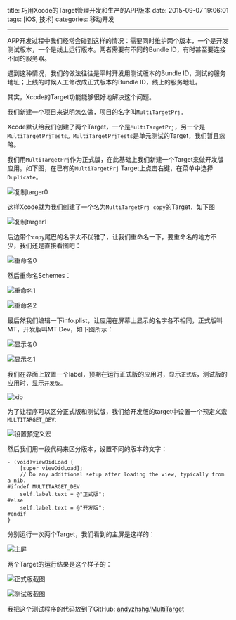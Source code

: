 title: 巧用Xcode的Target管理开发和生产的APP版本
date: 2015-09-07 19:06:01
tags: [iOS, 技术]
categories: 移动开发

---

APP开发过程中我们经常会碰到这样的情况：需要同时维护两个版本，一个是开发测试版本，一个是线上运行版本。两者需要有不同的Bundle ID，有时甚至要连接不同的服务器。

遇到这种情况，我们的做法往往是平时开发用测试版本的Bundle ID，测试的服务地址；上线的时候人工修改成正式版本的Bundle ID，线上的服务地址。

其实，Xcode的Target功能能够很好地解决这个问题。

<!--more-->

我们新建一个项目来说明怎么做，项目的名字叫`MultiTargetPrj`。

Xcode默认给我们创建了两个Target，一个是`MultiTargetPrj`，另一个是`MultiTargetPrjTests`。`MultiTargetPrjTests`是单元测试的Target，我们暂且忽略。

我们用`MultiTargetPrj`作为正式版，在此基础上我们新建一个Target来做开发版应用。如下图，在已有的`MultiTargetPrj` Target上点击右键，在菜单中选择`Duplicate`。

![复制targer0](http://cdn.up4dev.com/multitarget/duplicate0.png)

这样Xcode就为我们创建了一个名为`MultiTargetPrj copy`的Target，如下图

![复制targer1](http://cdn.up4dev.com/multitarget/duplicate1.png)

后边带个`copy`尾巴的名字太不优雅了，让我们重命名一下，要重命名的地方不少，我们还是直接看图吧：

![重命名0](http://cdn.up4dev.com/multitarget/rename0.png)

然后重命名Schemes：

![重命名1](http://cdn.up4dev.com/multitarget/rename1.png)

![重命名2](http://cdn.up4dev.com/multitarget/rename2.png)

最后然我们编辑一下info.plist，让应用在屏幕上显示的名字各不相同，正式版叫MT，开发版叫MT Dev，如下图所示：

![显示名0](http://cdn.up4dev.com/multitarget/display0.png)

![显示名1](http://cdn.up4dev.com/multitarget/display0.png)

我们在界面上放置一个label，预期在运行正式版的应用时，显示`正式版`，测试版的应用时，显示`开发版`。

![xib](http://cdn.up4dev.com/multitarget/xib.png)

为了让程序可以区分正式版和测试版，我们给开发版的target中设置一个预定义宏`MULTITARGET_DEV`:

![设置预定义宏](http://cdn.up4dev.com/multitarget/macro.png)

然后我们用一段代码来区分版本，设置不同的版本的文字：

``` objc
- (void)viewDidLoad {
    [super viewDidLoad];
    // Do any additional setup after loading the view, typically from a nib.
#ifndef MULTITARGET_DEV
    self.label.text = @"正式版";
#else
    self.label.text = @"开发版";
#endif
}
```

分别运行一次两个Target，我们看到的主屏是这样的：

![主屏](http://cdn.up4dev.com/multitarget/home.png)

两个Target的运行结果是这个样子的：

![正式版截图](http://cdn.up4dev.com/multitarget/run0.png)

![测试版截图](http://cdn.up4dev.com/multitarget/run1.png)

我把这个测试程序的代码放到了GitHub: [andyzhshg/MultiTarget](https://github.com/andyzhshg/MultiTarget)


